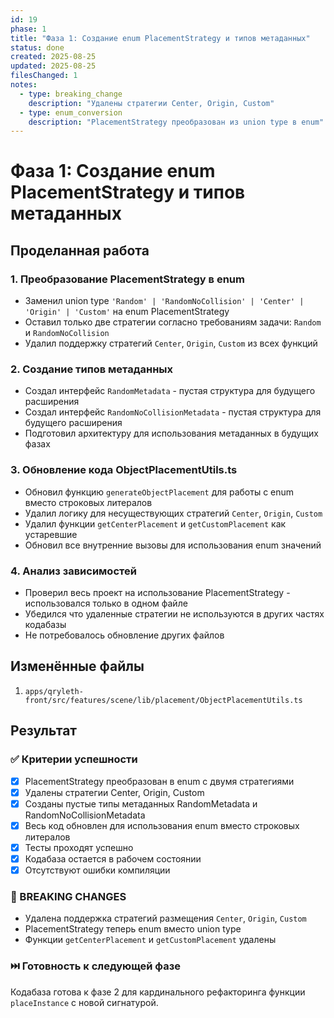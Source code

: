 ```yaml
---
id: 19
phase: 1
title: "Фаза 1: Создание enum PlacementStrategy и типов метаданных"
status: done
created: 2025-08-25
updated: 2025-08-25
filesChanged: 1
notes:
  - type: breaking_change
    description: "Удалены стратегии Center, Origin, Custom"
  - type: enum_conversion
    description: "PlacementStrategy преобразован из union type в enum"
---
```


# Фаза 1: Создание enum PlacementStrategy и типов метаданных

## Проделанная работа

### 1. Преобразование PlacementStrategy в enum
- Заменил union type `'Random' | 'RandomNoCollision' | 'Center' | 'Origin' | 'Custom'` на enum PlacementStrategy
- Оставил только две стратегии согласно требованиям задачи: `Random` и `RandomNoCollision`
- Удалил поддержку стратегий `Center`, `Origin`, `Custom` из всех функций

### 2. Создание типов метаданных
- Создал интерфейс `RandomMetadata` - пустая структура для будущего расширения
- Создал интерфейс `RandomNoCollisionMetadata` - пустая структура для будущего расширения
- Подготовил архитектуру для использования метаданных в будущих фазах

### 3. Обновление кода ObjectPlacementUtils.ts
- Обновил функцию `generateObjectPlacement` для работы с enum вместо строковых литералов
- Удалил логику для несуществующих стратегий `Center`, `Origin`, `Custom` 
- Удалил функции `getCenterPlacement` и `getCustomPlacement` как устаревшие
- Обновил все внутренние вызовы для использования enum значений

### 4. Анализ зависимостей
- Проверил весь проект на использование PlacementStrategy - использовался только в одном файле
- Убедился что удаленные стратегии не используются в других частях кодабазы
- Не потребовалось обновление других файлов

## Изменённые файлы

1. `apps/qryleth-front/src/features/scene/lib/placement/ObjectPlacementUtils.ts`

## Результат

### ✅ Критерии успешности
- [x] PlacementStrategy преобразован в enum с двумя стратегиями
- [x] Удалены стратегии Center, Origin, Custom
- [x] Созданы пустые типы метаданных RandomMetadata и RandomNoCollisionMetadata  
- [x] Весь код обновлен для использования enum вместо строковых литералов
- [x] Тесты проходят успешно
- [x] Кодабаза остается в рабочем состоянии
- [x] Отсутствуют ошибки компиляции

### 🔧 BREAKING CHANGES
- Удалена поддержка стратегий размещения `Center`, `Origin`, `Custom`
- PlacementStrategy теперь enum вместо union type
- Функции `getCenterPlacement` и `getCustomPlacement` удалены

### ⏭️ Готовность к следующей фазе
Кодабаза готова к фазе 2 для кардинального рефакторинга функции `placeInstance` с новой сигнатурой.